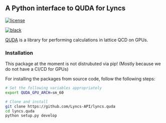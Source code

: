 ## A Python interface to QUDA for Lyncs

<!--
[![python](https://img.shields.io/pypi/pyversions/lyncs_quda.svg?logo=python&logoColor=white)](https://pypi.org/project/lyncs_quda/)
[![pypi](https://img.shields.io/pypi/v/lyncs_quda.svg?logo=python&logoColor=white)](https://pypi.org/project/lyncs_quda/)
[![codecov](https://img.shields.io/codecov/c/github/Lyncs-API/lyncs.quda?logo=codecov&logoColor=white)](https://codecov.io/gh/Lyncs-API/lyncs.quda)
[![build & test](https://img.shields.io/github/workflow/status/Lyncs-API/lyncs.quda/build%20&%20test?logo=github&logoColor=white)](https://github.com/Lyncs-API/lyncs.quda/actions)
-->
[![license](https://img.shields.io/github/license/Lyncs-API/lyncs.quda?logo=github&logoColor=white)](https://github.com/Lyncs-API/lyncs.quda/blob/master/LICENSE)

[![black](https://img.shields.io/badge/code%20style-black-000000.svg?logo=codefactor&logoColor=white)](https://github.com/ambv/black)


[QUDA](http://lattice.github.io/quda/) is a library for performing calculations in lattice QCD on GPUs.


### Installation

This package at the moment is not distrubuted via pip!
(Mostly because we do not have a CI/CD for GPUs)

For installing the packages from source code, follow the following steps:

```bash
# Set the following variables appropriately
export QUDA_GPU_ARCH=sm_60

# Clone and install
git clone https://github.com/Lyncs-API/lyncs.quda
cd lyncs.quda
python setup.py develop
```
